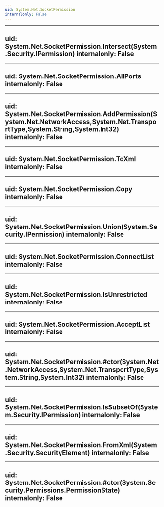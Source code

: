 ```yaml
---
uid: System.Net.SocketPermission
internalonly: False
---
```


---
uid: System.Net.SocketPermission.Intersect(System.Security.IPermission)
internalonly: False
---

---
uid: System.Net.SocketPermission.AllPorts
internalonly: False
---

---
uid: System.Net.SocketPermission.AddPermission(System.Net.NetworkAccess,System.Net.TransportType,System.String,System.Int32)
internalonly: False
---

---
uid: System.Net.SocketPermission.ToXml
internalonly: False
---

---
uid: System.Net.SocketPermission.Copy
internalonly: False
---

---
uid: System.Net.SocketPermission.Union(System.Security.IPermission)
internalonly: False
---

---
uid: System.Net.SocketPermission.ConnectList
internalonly: False
---

---
uid: System.Net.SocketPermission.IsUnrestricted
internalonly: False
---

---
uid: System.Net.SocketPermission.AcceptList
internalonly: False
---

---
uid: System.Net.SocketPermission.#ctor(System.Net.NetworkAccess,System.Net.TransportType,System.String,System.Int32)
internalonly: False
---

---
uid: System.Net.SocketPermission.IsSubsetOf(System.Security.IPermission)
internalonly: False
---

---
uid: System.Net.SocketPermission.FromXml(System.Security.SecurityElement)
internalonly: False
---

---
uid: System.Net.SocketPermission.#ctor(System.Security.Permissions.PermissionState)
internalonly: False
---
